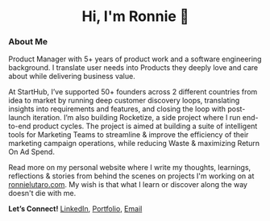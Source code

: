 <h1 align="center">Hi, I'm Ronnie 👋</h1>

### About Me

Product Manager with 5+ years of product work and a software engineering background. I translate user needs into Products they deeply love and care about while delivering business value. 

At StartHub, I’ve supported 50+ founders across 2 different countries from idea to market by running deep customer discovery loops, translating insights into requirements and features, and closing the loop with post-launch iteration. I’m also building Rocketize, a side project where I run end-to-end product cycles. The project is aimed at building a suite of intelligent tools for Marketing Teams to streamline & improve the efficiency of their marketing campaign operations, while reducing Waste & maximizing Return On Ad Spend.

Read more on my personal website where I write my thoughts, learnings, reflections & stories from behind the scenes on projects I'm working on at [ronnielutaro.com](ronnielutaro.com). My wish is that what I learn or discover along the way doesn't die with me.

**Let’s Connect!** [LinkedIn](https://www.linkedin.com/in/ronnie-lutaro-b73240aa/), [Portfolio](https://ronnielutaro.com), [Email](mailto:r.lutaro@rocketizetech.com)
